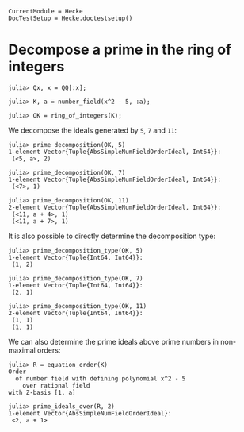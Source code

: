 ```@meta
CurrentModule = Hecke
DocTestSetup = Hecke.doctestsetup()
```

# Decompose a prime in the ring of integers

```jldoctest 1
julia> Qx, x = QQ[:x];

julia> K, a = number_field(x^2 - 5, :a);

julia> OK = ring_of_integers(K);
```

We decompose the ideals generated by ``5``, ``7`` and ``11``:

```jldoctest 1
julia> prime_decomposition(OK, 5)
1-element Vector{Tuple{AbsSimpleNumFieldOrderIdeal, Int64}}:
 (<5, a>, 2)

julia> prime_decomposition(OK, 7)
1-element Vector{Tuple{AbsSimpleNumFieldOrderIdeal, Int64}}:
 (<7>, 1)

julia> prime_decomposition(OK, 11)
2-element Vector{Tuple{AbsSimpleNumFieldOrderIdeal, Int64}}:
 (<11, a + 4>, 1)
 (<11, a + 7>, 1)
```

It is also possible to directly determine the decomposition type:
```jldoctest 1
julia> prime_decomposition_type(OK, 5)
1-element Vector{Tuple{Int64, Int64}}:
 (1, 2)

julia> prime_decomposition_type(OK, 7)
1-element Vector{Tuple{Int64, Int64}}:
 (2, 1)

julia> prime_decomposition_type(OK, 11)
2-element Vector{Tuple{Int64, Int64}}:
 (1, 1)
 (1, 1)
```

We can also determine the prime ideals above prime numbers in non-maximal orders:

```jldoctest 1
julia> R = equation_order(K)
Order
  of number field with defining polynomial x^2 - 5
    over rational field
with Z-basis [1, a]

julia> prime_ideals_over(R, 2)
1-element Vector{AbsSimpleNumFieldOrderIdeal}:
 <2, a + 1>
```



